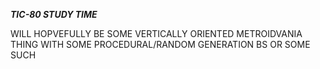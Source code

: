 ***TIC-80 STUDY TIME***

WILL HOPVEFULLY BE SOME VERTICALLY ORIENTED METROIDVANIA THING WITH SOME PROCEDURAL/RANDOM GENERATION BS OR SOME SUCH
